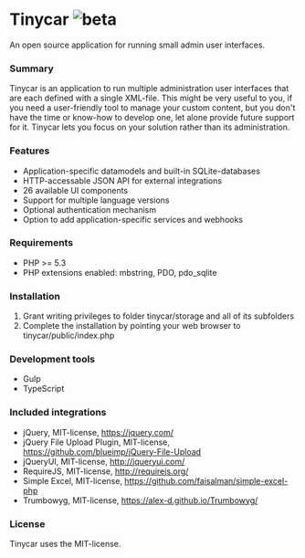 # Tinycar ![beta](https://cloud.githubusercontent.com/assets/12968858/13899877/55f5e02a-ee01-11e5-8ff5-6f4fe784d8fe.png)
An open source application for running small admin user interfaces.

### Summary
Tinycar is an application to run multiple administration user interfaces that are each defined with a single XML-file. This might be very useful to you, if you need a user-friendly tool to manage your custom content, but you don't have the time or know-how to develop one, let alone provide future support for it. Tinycar lets you focus on your solution rather than its administration.

### Features
- Application-specific datamodels and built-in SQLite-databases
- HTTP-accessable JSON API for external integrations
- 26 available UI components
- Support for multiple language versions
- Optional authentication mechanism
- Option to add application-specific services and webhooks

### Requirements
- PHP >= 5.3
- PHP extensions enabled: mbstring, PDO, pdo_sqlite

### Installation
1. Grant writing privileges to folder tinycar/storage and all of its subfolders
2. Complete the installation by pointing your web browser to tinycar/public/index.php  

### Development tools
- Gulp
- TypeScript

### Included integrations
- jQuery, MIT-license, https://jquery.com/
- jQuery File Upload Plugin, MIT-license, https://github.com/blueimp/jQuery-File-Upload
- jQueryUI, MIT-license, http://jqueryui.com/
- RequireJS, MIT-license, http://requirejs.org/
- Simple Excel, MIT-license, https://github.com/faisalman/simple-excel-php
- Trumbowyg, MIT-license, https://alex-d.github.io/Trumbowyg/

### License
Tinycar uses the MIT-license.
